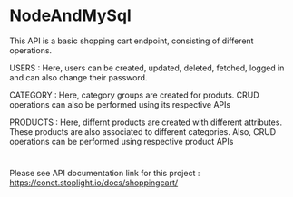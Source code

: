 # NodeAndMySql

This API is a basic shopping cart endpoint, consisting of different operations.

USERS : Here, users can be created, updated, deleted, fetched, logged in and can also change their password.

CATEGORY : Here, category groups are created for produts. CRUD operations can also be performed using its respective APIs

PRODUCTS : Here, differnt products are created with different attributes. These products are also associated to different categories. Also, CRUD operations can be performed using respective product APIs

#

Please see API documentation link for this project : https://conet.stoplight.io/docs/shoppingcart/
